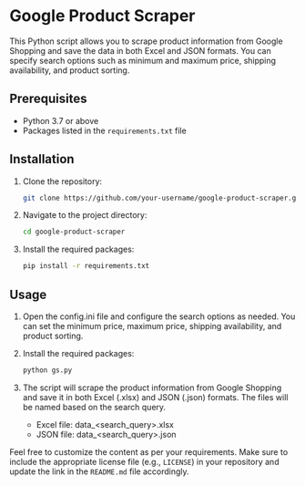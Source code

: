 # Google Product Scraper

This Python script allows you to scrape product information from Google Shopping and save the data in both Excel and JSON formats. You can specify search options such as minimum and maximum price, shipping availability, and product sorting.

## Prerequisites

- Python 3.7 or above
- Packages listed in the `requirements.txt` file

## Installation

1. Clone the repository:

   ```bash
   git clone https://github.com/your-username/google-product-scraper.git
   
2. Navigate to the project directory:

   ```bash
   cd google-product-scraper

3. Install the required packages:
   ```bash
   pip install -r requirements.txt
   
## Usage
1. Open the config.ini file and configure the search options as needed. You can set the minimum price, maximum price, shipping availability, and product sorting.
2. Install the required packages:
   ```bash
   python gs.py
3. The script will scrape the product information from Google Shopping and save it in both Excel (.xlsx) and JSON (.json) formats. The files will be named based on the search query.

   - Excel file: data_<search_query>.xlsx
   - JSON file: data_<search_query>.json

Feel free to customize the content as per your requirements. Make sure to include the appropriate license file (e.g., `LICENSE`) in your repository and update the link in the `README.md` file accordingly.

